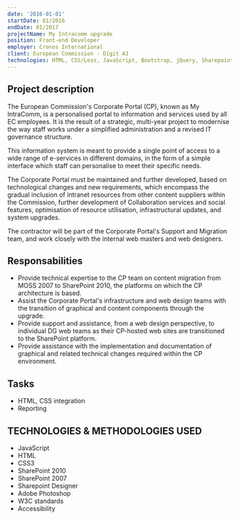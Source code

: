 ```yaml
---
date: '2016-01-01'
startDate: 01/2016
endDate: 01/2017
projectName: My Intracomm upgrade
position: Front-end Developer
employer: Cronos International
client: European Commission - Digit A3
technologies: HTML, CSS/Less, JavaScript, Bootstrap, jQuery, Sharepoint
---
```


## Project description

The European Commission's Corporate Portal (CP), known as My IntraComm, is a personalised portal to information and services used by all EC employees. It is the result of a strategic, multi-year project to modernise the way staff works under a simplified administration and a revised IT governance structure.



This information system is meant to provide a single point of access to a wide range of e-services in different domains, in the form of a simple interface which staff can personalise to meet their specific needs.



The Corporate Portal must be maintained and further developed, based on technological changes and new requirements, which encompass the gradual inclusion of intranet resources from other content suppliers within the Commission, further development of Collaboration services and social features, optimisation of resource utilisation, infrastructural updates, and system upgrades.



The contractor will be part of the Corporate Portal's Support and Migration team, and work closely with the internal web masters and web designers.

## Responsabilities


- Provide technical expertise to the CP team on content migration from MOSS 2007 to SharePoint 2010, the platforms on which the CP architecture is based.
- Assist the Corporate Portal's infrastructure and web design teams with the transition of graphical and content components through the upgrade.
- Provide support and assistance, from a web design perspective, to individual DG web teams as their CP-hosted web sites are transitioned to the SharePoint platform.
- Provide assistance with the implementation and documentation of graphical and related technical changes required within the CP environment.

## Tasks

- HTML, CSS integration
- Reporting

## TECHNOLOGIES & METHODOLOGIES USED 

-  JavaScript
-  HTML
-  CSS3
-  SharePoint 2010
-  SharePoint 2007
-  Sharepoint Designer
-  Adobe Photoshop
-  W3C standards
-  Accessibility